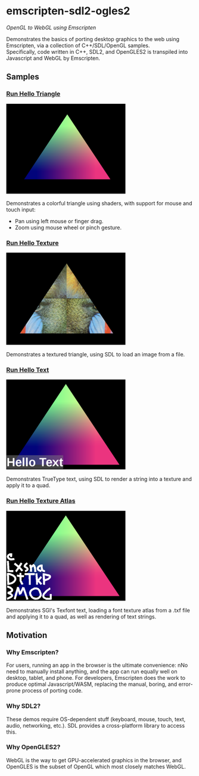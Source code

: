 # emscripten-sdl2-ogles2
*OpenGL to WebGL using Emscripten*

Demonstrates the basics of porting desktop graphics to the web using Emscripten, via a collection of C++/SDL/OpenGL samples.        
Specifically, code written in C++, SDL2, and OpenGLES2 is transpiled into Javascript and WebGL by Emscripten.
        
## Samples

### [Run Hello Triangle](https://erik-larsen.github.io/emscripten-sdl2-ogles2/hello_triangle.html)

![Hello Triangle](media/hello_triangle.png)

Demonstrates a colorful triangle using shaders, with support for mouse and touch input:
 * Pan using left mouse or finger drag.
 * Zoom using mouse wheel or pinch gesture.

### [Run Hello Texture](https://erik-larsen.github.io/emscripten-sdl2-ogles2/hello_texture.html)

![Hello Texture](media/hello_texture.png)

Demonstrates a textured triangle, using SDL to load an image from a file.

### [Run Hello Text](https://erik-larsen.github.io/emscripten-sdl2-ogles2/hello_text_ttf.html)

![Hello Text](media/hello_text_ttf.png)

Demonstrates TrueType text, using SDL to render a string into a texture and apply it to a quad.

### [Run Hello Texture Atlas](https://erik-larsen.github.io/emscripten-sdl2-ogles2/hello_text_txf.html)

![Hello Texture Atlas](media/hello_text_txf.png)

Demonstrates SGI's Texfont text, loading a font texture atlas from a .txf file and applying it to a quad, as well as rendering of text strings.

## Motivation

### Why Emscripten?  

For users, running an app in the browser is the ultimate convenience: nNo need to manually install anything, and the app can run equally well on desktop, tablet, and phone.  For developers, Emscripten does the work to produce optimal Javascript/WASM, replacing the manual, boring, and error-prone process of porting code.

### Why SDL2? 

These demos require OS-dependent stuff (keyboard, mouse, touch, text, audio, networking, etc.). SDL provides a cross-platform library to access this.

### Why OpenGLES2?  

WebGL is the way to get GPU-accelerated graphics in the browser, and OpenGLES is the subset of OpenGL which most closely matches WebGL.